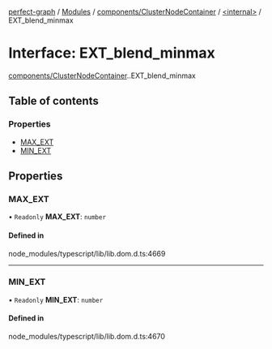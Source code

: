 [perfect-graph](../README.md) / [Modules](../modules.md) / [components/ClusterNodeContainer](../modules/components_ClusterNodeContainer.md) / [<internal\>](../modules/components_ClusterNodeContainer._internal_.md) / EXT\_blend\_minmax

# Interface: EXT\_blend\_minmax

[components/ClusterNodeContainer](../modules/components_ClusterNodeContainer.md).[<internal>](../modules/components_ClusterNodeContainer._internal_.md).EXT_blend_minmax

## Table of contents

### Properties

- [MAX\_EXT](components_ClusterNodeContainer._internal_.EXT_blend_minmax.md#max_ext)
- [MIN\_EXT](components_ClusterNodeContainer._internal_.EXT_blend_minmax.md#min_ext)

## Properties

### MAX\_EXT

• `Readonly` **MAX\_EXT**: `number`

#### Defined in

node_modules/typescript/lib/lib.dom.d.ts:4669

___

### MIN\_EXT

• `Readonly` **MIN\_EXT**: `number`

#### Defined in

node_modules/typescript/lib/lib.dom.d.ts:4670
